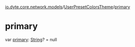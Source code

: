 [io.dyte.core.network.models](../index.md)/[UserPresetColorsTheme](index.md)/[primary](primary.md)

# primary


var [primary](primary.md): [String](https://kotlinlang.org/api/latest/jvm/stdlib/kotlin/-string/index.html)? = null
